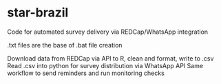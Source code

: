 # star-brazil
Code for automated survey delivery via REDCap/WhatsApp integration

.txt files are the base of .bat file creation

Download data from REDCap via API to R, clean and format, write to .csv
Read .csv into python for survey distribution via WhatsApp API
Same workflow to send reminders and run monitoring checks
